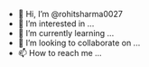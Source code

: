 - 👋 Hi, I’m @rohitsharma0027
- 👀 I’m interested in ...
- 🌱 I’m currently learning ...
- 💞️ I’m looking to collaborate on ...
- 📫 How to reach me ...

<!---
rohitsharma0027/rohitsharma0027 is a ✨ special ✨ repository because its `README.md` (this file) appears on your GitHub profile.
You can click the Preview link to take a look at your changes.
--->
